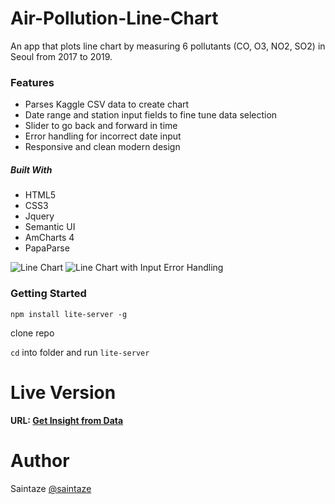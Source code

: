 # Air-Pollution-Line-Chart
An app that plots line chart by measuring 6 pollutants (CO, O3, NO2, SO2) in Seoul from 2017 to 2019.

### Features
+ Parses Kaggle CSV data to create chart
+ Date range and station input fields to fine tune data selection
+ Slider to go back and forward in time
+ Error handling for incorrect date input
+ Responsive and clean modern design

##### Built With
+ HTML5
+ CSS3 
+ Jquery
+ Semantic UI
+ AmCharts 4
+ PapaParse

![Line Chart](https://img.techpowerup.org/200503/screenshot-2020-05-03-at-4-12-48-pm.png)
![Line Chart with Input Error Handling](https://img.techpowerup.org/200503/screenshot-2020-05-03-at-5-04-43-pm.png)

### Getting Started

`npm install lite-server -g`

clone repo

`cd` into folder and run `lite-server`

# Live Version
#### URL: [Get Insight from Data](https://saintaze.github.io/Air-pollution-Line-Chart/)

# Author
Saintaze [@saintaze](https://github.com/saintaze/)



